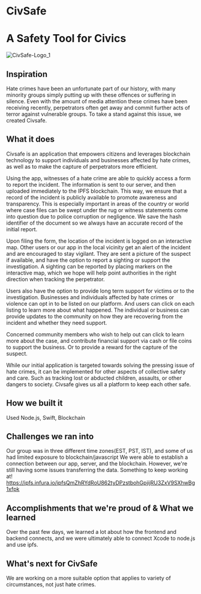 # CivSafe
# A Safety Tool for Civics
![CivSafe-Logo_1](https://user-images.githubusercontent.com/46274158/116006941-0a354580-a62b-11eb-8964-8775032a3519.png)
## Inspiration
Hate crimes have been an unfortunate part of our history, with many minority groups 
simply putting up with these offences or suffering in silence. Even with the amount of media attention these crimes have been receiving recently, perpetrators often get away and commit further acts of terror against vulnerable groups. 
To take a stand against this issue, we created Civsafe.

## What it does
Civsafe is an application that empowers citizens and leverages blockchain technology to support individuals and businesses affected by hate crimes, as well as to make the capture of perpetrators more efficient. 

Using the app, witnesses of a hate crime are able to quickly access a form to report the incident. The information is sent to our server, and then uploaded immediately to the IPFS blockchain. This way, we ensure that a record of the incident is publicly available to promote awareness and transparency. This is especially important in areas of the country or world where case files can be swept under the rug or witness statements come into question due to police corruption or negligence.  We save the hash identifier of the document so we always have an accurate record of the initial report. 
 
Upon filing the form, the location of the incident is logged on an interactive map. 
 Other users or our app in the local vicinity get an alert of the incident and are encouraged to stay vigilant. They are sent a picture of the suspect if available, and have the option to report a sighting or support the investigation. A sighting can be reported by placing markers on the interactive map, which we hope will help point authorities in the right direction when tracking the perpetrator. 

Users also have the option to provide long term support for victims or to the investigation.  Businesses and individuals affected by hate crimes or violence can opt in to be listed on our platform. And users can click on each listing to learn more about what happened. The individual or business can provide updates to the community on how they are recovering from the incident and whether they need support. 

Concerned community members who wish to help out can click to learn more about the case, and contribute financial support via cash or file coins to support the business. Or to provide a reward for the capture of the suspect. 

While our initial application is targeted towards solving the pressing issue of hate crimes, it can be implemented for other aspects of collective safety and care. Such as tracking lost or abducted children, assaults, or other dangers to society.
Civsafe gives us all a platform to keep each other safe. 
## How we built it
Used Node.js, Swift, Blockchain
## Challenges we ran into
Our group was in three different time zones(EST, PST, IST), and some of us had limited exposure to blockchain/javascript
We were able to establish a connection between our app, server, and the blockchain. However, we're still having some issues transferring the data. Something to keep working at! https://ipfs.infura.io/ipfsQmZhRYdRoU862tyDPzstbohGpjijRU3ZxV9SXhwBg1xfpk

## Accomplishments that we're proud of & What we learned
Over the past few days, we learned a lot about how the frontend and backend connects, and we were ultimately able to connect Xcode to node.js and use ipfs.

## What's next for CivSafe
We are working on a more suitable option that applies to variety of circumstances, not just hate crimes. 
